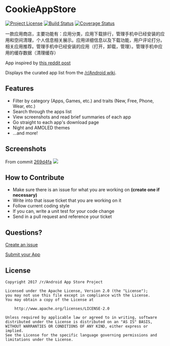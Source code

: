 # CookieAppStore

[![Project License](https://img.shields.io/badge/license-Apache--2.0-blue.svg?style=flat-square)](LICENSE)
[![Build Status](https://travis-ci.org/d4rken/reddit-android-appstore.svg?branch=dev)](https://travis-ci.org/d4rken/reddit-android-appstore)
[![Coverage Status](https://coveralls.io/repos/github/d4rken/reddit-android-appstore/badge.svg)](https://coveralls.io/github/d4rken/reddit-android-appstore)

一款应用商店，主要功能有：应用分类，应用下载排行，管理手机中已经安装的应用和空间清理，个人信息相关展示。应用详细信息以及下载功能，用户评论打分。相关应用推荐。管理手机中已经安装的应用（打开，卸载，管理）。管理手机中应用的缓存数据（清理缓存）

App inspired by [this reddit post](https://redd.it/50rafp)

Displays the curated app list from the [/r/Android wiki](https://www.reddit.com/r/android/wiki/apps).

## Features
* Filter by category (Apps, Games, etc.) and traits (New, Free, Phone, Wear, etc.)
* Search through the apps list
* View screenshots and read brief summaries of each app
* Go straight to each app's download page
* Night and AMOLED themes
* ...and more!

## Screenshots
From commit [269d4fa](https://github.com/d4rken/reddit-android-appstore/commit/269d4fab0fd2a4553c7d51dcaaf5da82de3883a3)
![](art/preview-v080.png)

## How to Contribute
* Make sure there is an issue for what you are working on __(create one if necessary)__
* Write into that issue ticket that you are working on it
* Follow current coding style
* If you can, write a unit test for your code change
* Send in a pull request and reference your ticket

## Questions?
[Create an issue](https://github.com/d4rken/reddit-android-appstore/issues/new)

[Submit your App](https://androidflair.github.io/wikiapps/)

## License
```
Copyright 2017 /r/Android App Store Project

Licensed under the Apache License, Version 2.0 (the "License");
you may not use this file except in compliance with the License.
You may obtain a copy of the License at

    http://www.apache.org/licenses/LICENSE-2.0

Unless required by applicable law or agreed to in writing, software
distributed under the License is distributed on an "AS IS" BASIS,
WITHOUT WARRANTIES OR CONDITIONS OF ANY KIND, either express or implied.
See the License for the specific language governing permissions and
limitations under the License.
```
